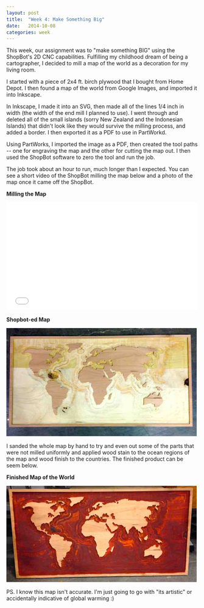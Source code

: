 ```yaml
---
layout: post
title:  "Week 4: Make Something Big"
date:   2014-10-08
categories: week
---
```


This week, our assignment was to "make something BIG" using the ShopBot's 2D CNC capabilities. Fulfilling my childhood dream of being a cartographer, I decided to mill a map of the world as a decoration for my living room. 

I started with a piece of 2x4 ft. birch plywood that I bought from Home Depot. I then found a map of the world from Google Images, and imported it into Inkscape.

In Inkscape, I made it into an SVG, then made all of the lines 1/4 inch in width (the width of the end mill I planned to use). I went through and deleted all of the small islands (sorry New Zealand and the Indonesian Islands) that didn't look like they would survive the milling process, and added a border. I then exported it as a PDF to use in PartWorkd.

Using PartWorks, I imported the image as a PDF, then created the tool paths -- one for engraving the map and the other for cutting the map out. I then used the ShopBot software to zero the tool and run the job.

The job took about an hour to run, much longer than I expected. You can see a short video of the ShopBot milling the map below and a photo of the map once it came off the ShopBot.

__Milling the Map__

<iframe src="//player.vimeo.com/user32578675/milling-a-map" width="500" height="281" frameborder="0" webkitallowfullscreen mozallowfullscreen allowfullscreen></iframe>

__Shopbot-ed Map__

<img src="images/projects/week4/map_milled.jpg" width="500px">

I sanded the whole map by hand to try and even out some of the parts that were not milled uniformly and applied wood stain to the ocean regions of the map and wood finish to the countries. The finished product can be seem below.

__Finished Map of the World__

<img src="images/projects/week4/map_finished.jpg" width="500px">

PS. I know this map isn't accurate. I'm just going to go with "its artistic" or accidentally indicative of global warming :)